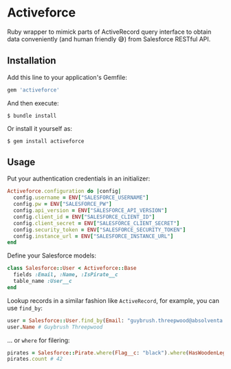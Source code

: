 # Activeforce

Ruby wrapper to mimick parts of ActiveRecord query interface to obtain
data conveniently (and human friendly 😅) from Salesforce RESTful API.

## Installation

Add this line to your application's Gemfile:

```ruby
gem 'activeforce'
```

And then execute:

    $ bundle install

Or install it yourself as:

    $ gem install activeforce

## Usage

Put your authentication credentials in an initializer:
```ruby
Activeforce.configuration do |config|
  config.username = ENV["SALESFORCE_USERNAME"]
  config.pw = ENV["SALESFORCE_PW"]
  config.api_version = ENV["SALESFORCE_API_VERSION"]
  config.client_id = ENV["SALESFORCE_CLIENT_ID"]
  config.client_secret = ENV["SALESFORCE_CLIENT_SECRET"]
  config.security_token = ENV["SALESFORCE_SECURITY_TOKEN"]
  config.instance_url = ENV["SALESFORCE_INSTANCE_URL"]
end
```

Define your Salesforce models:
```ruby
class Salesforce::User < Activeforce::Base
  fields :Email, :Name, :IsPirate__c
  table_name :User__c
end
```

Lookup records in a similar fashion like `ActiveRecord`, for example,
you can use `find_by`:

```ruby
user = Salesforce::User.find_by(Email: "guybrush.threepwood@absolventa.de")
user.Name # Guybrush Threepwood
```

… or `where` for filering:

```ruby
pirates = Salesforce::Pirate.where(Flag__c: "black").where(HasWoodenLeg: false).all
pirates.count # 42
```

